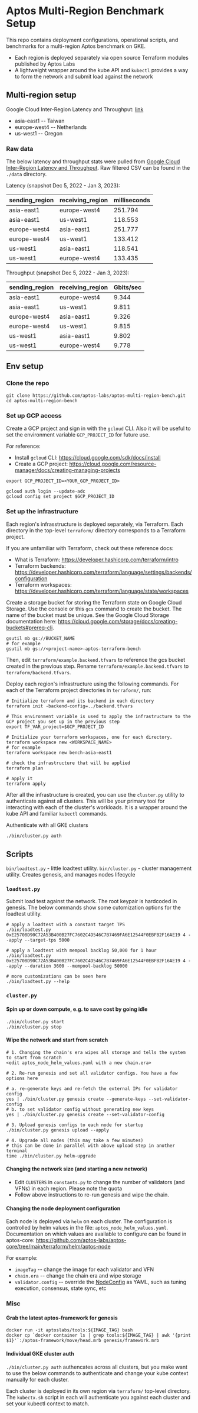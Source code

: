 # Aptos Multi-Region Benchmark Setup

This repo contains deployment configurations, operational scripts, and benchmarks for a multi-region Aptos benchmark on GKE. 
* Each region is deployed separately via open source Terraform modules published by Aptos Labs
* A lightweight wrapper around the kube API and `kubectl` provides a way to form the network and submit load against the network

## Multi-region setup

Google Cloud Inter-Region Latency and Throughput: [link](https://datastudio.google.com/u/0/reporting/fc733b10-9744-4a72-a502-92290f608571/page/70YCB)
* asia-east1 -- Taiwan
* europe-west4 -- Netherlands
* us-west1 -- Oregon

### Raw data

The below latency and throughput stats were pulled from [Google Cloud Inter-Region Latency and Throughput](https://datastudio.google.com/u/0/reporting/fc733b10-9744-4a72-a502-92290f608571/page/70YCB). Raw filtered CSV can be found in the `./data` directory.

Latency (snapshot Dec 5, 2022 - Jan 3, 2023):

|sending_region|receiving_region|milliseconds|
|--------------|----------------|------------|
|asia-east1    |europe-west4    |251.794     |
|asia-east1    |us-west1        |118.553     |
|europe-west4  |asia-east1      |251.777     |
|europe-west4  |us-west1        |133.412     |
|us-west1      |asia-east1      |118.541     |
|us-west1      |europe-west4    |133.435     |


Throughput (snapshot Dec 5, 2022 - Jan 3, 2023):

|sending_region|receiving_region|Gbits/sec|
|--------------|----------------|---------|
|asia-east1    |europe-west4    |9.344    |
|asia-east1    |us-west1        |9.811    |
|europe-west4  |asia-east1      |9.326    |
|europe-west4  |us-west1        |9.815    |
|us-west1      |asia-east1      |9.802    |
|us-west1      |europe-west4    |9.778    |

## Env setup

### Clone the repo

```
git clone https://github.com/aptos-labs/aptos-multi-region-bench.git
cd aptos-multi-region-bench
```

### Set up GCP access

Create a GCP project and sign in with the `gcloud` CLI. Also it will be useful to set the environment variable `GCP_PROJECT_ID` for future use.

For reference:
* Install `gcloud` CLI: https://cloud.google.com/sdk/docs/install
* Create a GCP project: https://cloud.google.com/resource-manager/docs/creating-managing-projects

```
export GCP_PROJECT_ID=<YOUR_GCP_PROJECT_ID>

gcloud auth login --update-adc
gcloud config set project $GCP_PROJECT_ID
```

### Set up the infrastructure

Each region's infrasstructure is deployed separately, via Terraform. Each directory in the top-level `terraform/` directory corresponds to a Terraform project. 

If you are unfamiliar with Terraform, check out these reference docs:
* What is Terraform: https://developer.hashicorp.com/terraform/intro
* Terraform backends: https://developer.hashicorp.com/terraform/language/settings/backends/configuration
* Terraform workspaces: https://developer.hashicorp.com/terraform/language/state/workspaces

Create a storage bucket for storing the Terraform state on Google Cloud Storage. Use the console or this `gcs` command to create the bucket. The name of the bucket must be unique. See the Google Cloud Storage documentation here: https://cloud.google.com/storage/docs/creating-buckets#prereq-cli.

```
gsutil mb gs://BUCKET_NAME
# for example
gsutil mb gs://<project-name>-aptos-terraform-bench
```

Then, edit `terraform/example.backend.tfvars` to reference the gcs bucket created in the previous step. Rename `terraform/example.backend.tfvars` to `terraform/backend.tfvars`.

Deploy each region's infrastructure using the following commands. For each of the Terraform project directories in `terraform/`, run:

```
# Initialize terraform and its backend in each directory
terraform init -backend-config=../backend.tfvars

# This environment variable is used to apply the infrastructure to the GCP project you set up in the previous step
export TF_VAR_project=$GCP_PROJECT_ID

# Initialize your terraform workspaces, one for each directory.
terraform workspace new <WORKSPACE_NAME>
# for example
terraform workspace new bench-asia-east1

# check the infrastructure that will be applied
terraform plan

# apply it
terraform apply
```

After all the infrastructure is created, you can use the `cluster.py` utility to authenticate against all clusters. This will be your primary tool for interacting with each of the cluster's workloads. It is a wrapper around the kube API and familiar `kubectl` commands.

Authenticate with all GKE clusters
```
./bin/cluster.py auth
```

## Scripts

`bin/loadtest.py` - little loadtest utility.
`bin/cluster.py` - cluster management utility. Creates genesis, and manages nodes lifecycle

### `loadtest.py`

Submit load test against the network. The root keypair is hardcoded in genesis. The below commands show some cutomization options for the loadtest utility.

```
# apply a loadtest with a constant target TPS
./bin/loadtest.py 0xE25708D90C72A53B400B27FC7602C4D546C7B7469FA6E12544F0EBFB2F16AE19 4 --apply --target-tps 5000

# apply a loadtest with mempool backlog 50,000 for 1 hour
./bin/loadtest.py 0xE25708D90C72A53B400B27FC7602C4D546C7B7469FA6E12544F0EBFB2F16AE19 4 --apply --duration 3600 --mempool-backlog 50000

# more customizations can be seen here
./bin/loadtest.py --help
```

### `cluster.py`

#### Spin up or down compute, e.g. to save cost by going idle

```
./bin/cluster.py start
./bin/cluster.py stop
```

#### Wipe the network and start from scratch

```
# 1. Changing the chain's era wipes all storage and tells the system to start from scratch
<edit aptos_node_helm_values.yaml with a new chain.era>

# 2. Re-run genesis and set all validator configs. You have a few options here

# a. re-generate keys and re-fetch the external IPs for validator config
yes | ./bin/cluster.py genesis create --generate-keys --set-validator-config
# b. to set validator config without generating new keys
yes | ./bin/cluster.py genesis create --set-validator-config

# 3. Upload genesis configs to each node for startup
./bin/cluster.py genesis upload --apply

# 4. Upgrade all nodes (this may take a few minutes)
# this can be done in parallel with above upload step in another terminal
time ./bin/cluster.py helm-upgrade
```

#### Changing the network size (and starting a new network)
* Edit `CLUSTERS` in `constants.py` to change the number of validators (and VFNs) in each region. Please note the quota
* Follow above instructions to re-run genesis and wipe the chain.

#### Changing the node deployment configuration
Each node is deployed via `helm` on each cluster. The configuration is controlled by helm values in the file: `aptos_node_helm_values.yaml`. Documentation on which values are available to configure can be found in aptos-core: https://github.com/aptos-labs/aptos-core/tree/main/terraform/helm/aptos-node

For example:
* `imageTag` -- change the image for each validator and VFN
* `chain.era` -- change the chain era and wipe storage
* `validator.config` -- override the [NodeConfig](https://github.com/aptos-labs/aptos-core/blob/main/config/src/config/mod.rs#L63-L98) as YAML, such as tuning execution, consensus, state sync, etc

### Misc

#### Grab the latest aptos-framework for genesis

```
docker run -it aptoslabs/tools:${IMAGE_TAG} bash
docker cp `docker container ls | grep tools:${IMAGE_TAG} | awk '{print $1}'`:/aptos-framework/move/head.mrb genesis/framework.mrb 
```

#### Individual GKE cluster auth

`./bin/cluster.py auth` authencates across all clusters, but you make want to use the below commands to authenticate and change your kube context manually for each cluster.

Each cluster is deployed in its own region via `terraform/` top-level directory. The `kubectx.sh` script in each will authenticate you against each cluster and set your kubectl context to match.
